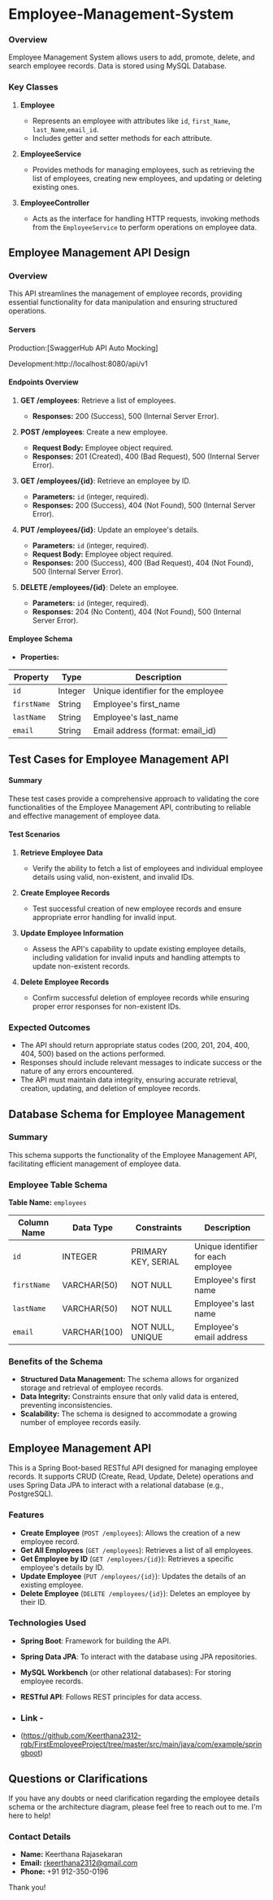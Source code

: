 # Employee-Management-System
### Overview
Employee Management System allows users to add, promote, delete, and search employee records. Data is stored using MySQL Database.

### Key Classes
1. **Employee**
   - Represents an employee with attributes like `id`, `first_Name`, `last_Name`,`email_id`.
   - Includes getter and setter methods for each attribute.

2. **EmployeeService**
   - Provides methods for managing employees, such as retrieving the list of employees, creating new employees, and updating or deleting existing ones.

3. **EmployeeController**
   - Acts as the interface for handling HTTP requests, invoking methods from the `EmployeeService` to perform operations on employee data.

## Employee Management API Design
### Overview

This API streamlines the management of employee records, providing essential functionality for data manipulation and ensuring structured operations.

#### Servers
Production:[SwaggerHub API Auto Mocking]

Development:http://localhost:8080/api/v1


#### Endpoints Overview
1. **GET /employees**: Retrieve a list of employees.  
   - **Responses:** 200 (Success), 500 (Internal Server Error).

2. **POST /employees**: Create a new employee.  
   - **Request Body:** Employee object required.  
   - **Responses:** 201 (Created), 400 (Bad Request), 500 (Internal Server Error).

3. **GET /employees/{id}**: Retrieve an employee by ID.  
   - **Parameters:** `id` (integer, required).  
   - **Responses:** 200 (Success), 404 (Not Found), 500 (Internal Server Error).

4. **PUT /employees/{id}**: Update an employee's details.  
   - **Parameters:** `id` (integer, required).  
   - **Request Body:** Employee object required.  
   - **Responses:** 200 (Success), 400 (Bad Request), 404 (Not Found), 500 (Internal Server Error).

5. **DELETE /employees/{id}**: Delete an employee.  
   - **Parameters:** `id` (integer, required).  
   - **Responses:** 204 (No Content), 404 (Not Found), 500 (Internal Server Error).

#### Employee Schema
- **Properties:**

| Property    | Type     | Description                               |
|-------------|----------|-------------------------------------------|
| `id`        | Integer  | Unique identifier for the employee       |
| `firstName` | String   | Employee's first_name                    |
| `lastName`  | String   | Employee's last_name                     |                            |
| `email`     | String   | Email address (format: email_id)           |

## Test Cases for Employee Management API

#### Summary
These test cases provide a comprehensive approach to validating the core functionalities of the Employee Management API, contributing to reliable and effective management of employee data.

#### Test Scenarios
1. **Retrieve Employee Data**
   - Verify the ability to fetch a list of employees and individual employee details using valid, non-existent, and invalid IDs.

2. **Create Employee Records**
   - Test successful creation of new employee records and ensure appropriate error handling for invalid input.

3. **Update Employee Information**
   - Assess the API's capability to update existing employee details, including validation for invalid inputs and handling attempts to update non-existent records.

4. **Delete Employee Records**
   - Confirm successful deletion of employee records while ensuring proper error responses for non-existent IDs.
   
### Expected Outcomes
- The API should return appropriate status codes (200, 201, 204, 400, 404, 500) based on the actions performed.
- Responses should include relevant messages to indicate success or the nature of any errors encountered.
- The API must maintain data integrity, ensuring accurate retrieval, creation, updating, and deletion of employee records.

## Database Schema for Employee Management

### Summary
This schema supports the functionality of the Employee Management API, facilitating efficient management of employee data.

### Employee Table Schema
 **Table Name:** `employees`

| Column Name  | Data Type  | Constraints                          | Description                      |
|--------------|------------|-------------------------------------|----------------------------------|
| `id`         | INTEGER    | PRIMARY KEY, SERIAL                  | Unique identifier for each employee |
| `firstName`  | VARCHAR(50)| NOT NULL                            | Employee's first name            |
| `lastName`   | VARCHAR(50)| NOT NULL                            | Employee's last name             |
| `email`      | VARCHAR(100)| NOT NULL, UNIQUE                   | Employee's email address         |

### Benefits of the Schema
- **Structured Data Management:** The schema allows for organized storage and retrieval of employee records.
- **Data Integrity:** Constraints ensure that only valid data is entered, preventing inconsistencies.
- **Scalability:** The schema is designed to accommodate a growing number of employee records easily.

## Employee Management API

This is a Spring Boot-based RESTful API designed for managing employee records. It supports CRUD (Create, Read, Update, Delete) operations and uses Spring Data JPA to interact with a relational database (e.g., PostgreSQL).

### Features

- **Create Employee** (`POST /employees`): Allows the creation of a new employee record.
- **Get All Employees** (`GET /employees`): Retrieves a list of all employees.
- **Get Employee by ID** (`GET /employees/{id}`): Retrieves a specific employee's details by ID.
- **Update Employee** (`PUT /employees/{id}`): Updates the details of an existing employee.
- **Delete Employee** (`DELETE /employees/{id}`): Deletes an employee by their ID.

### Technologies Used

- **Spring Boot**: Framework for building the API.
- **Spring Data JPA**: To interact with the database using JPA repositories.
- **MySQL Workbench** (or other relational databases): For storing employee records.
- **RESTful API**: Follows REST principles for data access.

- ### Link -
- (https://github.com/Keerthana2312-rgb/FirstEmployeeProject/tree/master/src/main/java/com/example/springboot)

## Questions or Clarifications

If you have any doubts or need clarification regarding the employee details schema or the architecture diagram, please feel free to reach out to me. I'm here to help!

### Contact Details
- **Name:** Keerthana Rajasekaran
- **Email:** rkeerthana2312@gmail.com
- **Phone:** +91 912-350-0196

Thank you!

